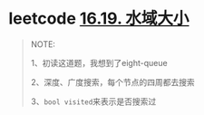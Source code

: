 # leetcode [16.19. 水域大小](https://leetcode-cn.com/problems/pond-sizes-lcci/)



> NOTE: 
>
> 1、初读这道题，我想到了eight-queue
>
> 2、深度、广度搜索，每个节点的四周都去搜索
>
> 3、`bool visited`来表示是否搜索过
